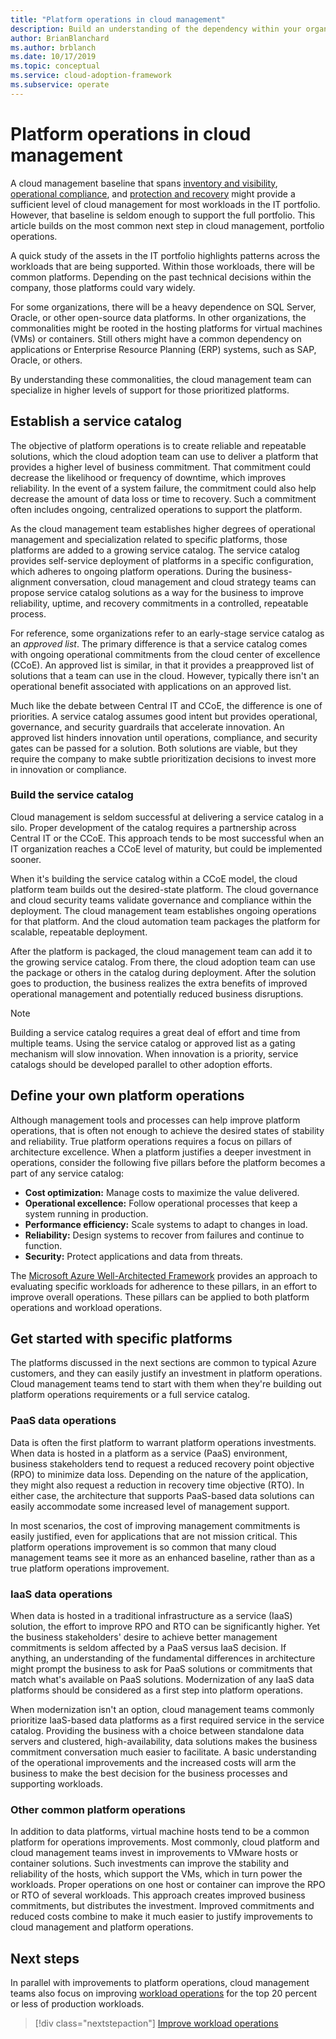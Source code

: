 ```yaml
---
title: "Platform operations in cloud management"
description: Build an understanding of the dependency within your organization for common platform operations in cloud management.
author: BrianBlanchard
ms.author: brblanch
ms.date: 10/17/2019
ms.topic: conceptual
ms.service: cloud-adoption-framework
ms.subservice: operate
---
```


# Platform operations in cloud management

A cloud management baseline that spans [inventory and visibility](./inventory.md), [operational compliance](./operational-compliance.md), and [protection and recovery](./protect.md) might provide a sufficient level of cloud management for most workloads in the IT portfolio. However, that baseline is seldom enough to support the full portfolio. This article builds on the most common next step in cloud management, portfolio operations.

A quick study of the assets in the IT portfolio highlights patterns across the workloads that are being supported. Within those workloads, there will be common platforms. Depending on the past technical decisions within the company, those platforms could vary widely.

For some organizations, there will be a heavy dependence on SQL Server, Oracle, or other open-source data platforms. In other organizations, the commonalities might be rooted in the hosting platforms for virtual machines (VMs) or containers. Still others might have a common dependency on applications or Enterprise Resource Planning (ERP) systems, such as SAP, Oracle, or others.

By understanding these commonalities, the cloud management team can specialize in higher levels of support for those prioritized platforms.

## Establish a service catalog

The objective of platform operations is to create reliable and repeatable solutions, which the cloud adoption team can use to deliver a platform that provides a higher level of business commitment. That commitment could decrease the likelihood or frequency of downtime, which improves reliability. In the event of a system failure, the commitment could also help decrease the amount of data loss or time to recovery. Such a commitment often includes ongoing, centralized operations to support the platform.

As the cloud management team establishes higher degrees of operational management and specialization related to specific platforms, those platforms are added to a growing service catalog. The service catalog provides self-service deployment of platforms in a specific configuration, which adheres to ongoing platform operations. During the business-alignment conversation, cloud management and cloud strategy teams can propose service catalog solutions as a way for the business to improve reliability, uptime, and recovery commitments in a controlled, repeatable process.

For reference, some organizations refer to an early-stage service catalog as an _approved list_. The primary difference is that a service catalog comes with ongoing operational commitments from the cloud center of excellence (CCoE). An approved list is similar, in that it provides a preapproved list of solutions that a team can use in the cloud. However, typically there isn't an operational benefit associated with applications on an approved list.

Much like the debate between Central IT and CCoE, the difference is one of priorities. A service catalog assumes good intent but provides operational, governance, and security guardrails that accelerate innovation. An approved list hinders innovation until operations, compliance, and security gates can be passed for a solution. Both solutions are viable, but they require the company to make subtle prioritization decisions to invest more in innovation or compliance.

### Build the service catalog

Cloud management is seldom successful at delivering a service catalog in a silo. Proper development of the catalog requires a partnership across Central IT or the CCoE. This approach tends to be most successful when an IT organization reaches a CCoE level of maturity, but could be implemented sooner.

When it's building the service catalog within a CCoE model, the cloud platform team builds out the desired-state platform. The cloud governance and cloud security teams validate governance and compliance within the deployment. The cloud management team establishes ongoing operations for that platform. And the cloud automation team packages the platform for scalable, repeatable deployment.

After the platform is packaged, the cloud management team can add it to the growing service catalog. From there, the cloud adoption team can use the package or others in the catalog during deployment. After the solution goes to production, the business realizes the extra benefits of improved operational management and potentially reduced business disruptions.

> [!NOTE]
> Building a service catalog requires a great deal of effort and time from multiple teams. Using the service catalog or approved list as a gating mechanism will slow innovation. When innovation is a priority, service catalogs should be developed parallel to other adoption efforts.

## Define your own platform operations

Although management tools and processes can help improve platform operations, that is often not enough to achieve the desired states of stability and reliability. True platform operations requires a focus on pillars of architecture excellence. When a platform justifies a deeper investment in operations, consider the following five pillars before the platform becomes a part of any service catalog:

- **Cost optimization:** Manage costs to maximize the value delivered.
- **Operational excellence:** Follow operational processes that keep a system running in production.
- **Performance efficiency:** Scale systems to adapt to changes in load.
- **Reliability:** Design systems to recover from failures and continue to function.
- **Security:** Protect applications and data from threats.

The [Microsoft Azure Well-Architected Framework](https://docs.microsoft.com/azure/architecture/framework) provides an approach to evaluating specific workloads for adherence to these pillars, in an effort to improve overall operations. These pillars can be applied to both platform operations and workload operations.

## Get started with specific platforms

The platforms discussed in the next sections are common to typical Azure customers, and they can easily justify an investment in platform operations. Cloud management teams tend to start with them when they're building out platform operations requirements or a full service catalog.

### PaaS data operations

Data is often the first platform to warrant platform operations investments. When data is hosted in a platform as a service (PaaS) environment, business stakeholders tend to request a reduced recovery point objective (RPO) to minimize data loss. Depending on the nature of the application, they might also request a reduction in recovery time objective (RTO). In either case, the architecture that supports PaaS-based data solutions can easily accommodate some increased level of management support.

In most scenarios, the cost of improving management commitments is easily justified, even for applications that are not mission critical. This platform operations improvement is so common that many cloud management teams see it more as an enhanced baseline, rather than as a true platform operations improvement.

### IaaS data operations

When data is hosted in a traditional infrastructure as a service (IaaS) solution, the effort to improve RPO and RTO can be significantly higher. Yet the business stakeholders' desire to achieve better management commitments is seldom affected by a PaaS versus IaaS decision. If anything, an understanding of the fundamental differences in architecture might prompt the business to ask for PaaS solutions or commitments that match what's available on PaaS solutions. Modernization of any IaaS data platforms should be considered as a first step into platform operations.

When modernization isn't an option, cloud management teams commonly prioritize IaaS-based data platforms as a first required service in the service catalog. Providing the business with a choice between standalone data servers and clustered, high-availability, data solutions makes the business commitment conversation much easier to facilitate. A basic understanding of the operational improvements and the increased costs will arm the business to make the best decision for the business processes and supporting workloads.

### Other common platform operations

In addition to data platforms, virtual machine hosts tend to be a common platform for operations improvements. Most commonly, cloud platform and cloud management teams invest in improvements to VMware hosts or container solutions. Such investments can improve the stability and reliability of the hosts, which support the VMs, which in turn power the workloads. Proper operations on one host or container can improve the RPO or RTO of several workloads. This approach creates improved business commitments, but distributes the investment. Improved commitments and reduced costs combine to make it much easier to justify improvements to cloud management and platform operations.

## Next steps

In parallel with improvements to platform operations, cloud management teams also focus on improving [workload operations](./workload.md) for the top 20 percent or less of production workloads.

> [!div class="nextstepaction"]
> [Improve workload operations](./workload.md)
